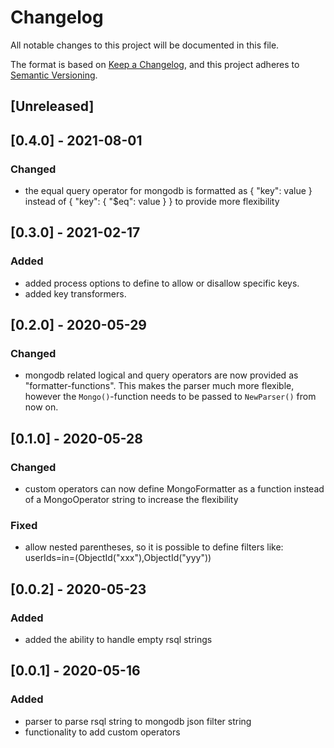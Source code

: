 # Changelog
All notable changes to this project will be documented in this file.

The format is based on [Keep a Changelog](https://keepachangelog.com/en/1.0.0/),
and this project adheres to [Semantic Versioning](https://semver.org/spec/v2.0.0.html).

## [Unreleased]

## [0.4.0] - 2021-08-01
### Changed
* the equal query operator for mongodb is formatted as { "key": value } instead of { "key": { "$eq": value } } to provide more flexibility 

## [0.3.0] - 2021-02-17
### Added
* added process options to define to allow or disallow specific keys.
* added key transformers.

## [0.2.0] - 2020-05-29
### Changed
* mongodb related logical and query operators are now provided as "formatter-functions".
This makes the parser much more flexible, however the `Mongo()`-function needs to be passed to `NewParser()` from now on. 

## [0.1.0] - 2020-05-28
### Changed
* custom operators can now define MongoFormatter as a function instead of a MongoOperator string to increase the flexibility
### Fixed
* allow nested parentheses, so it is possible to define filters like: userIds=in=(ObjectId("xxx"),ObjectId("yyy"))

## [0.0.2] - 2020-05-23
### Added
* added the ability to handle empty rsql strings

## [0.0.1] - 2020-05-16
### Added
* parser to parse rsql string to mongodb json filter string 
* functionality to add custom operators